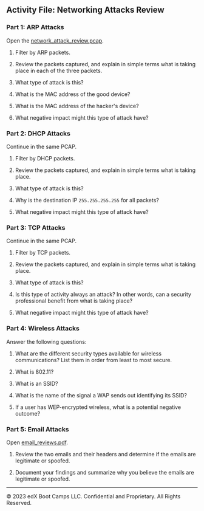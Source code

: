 ## Activity File: Networking Attacks Review 

### Part 1: ARP Attacks

Open the [network_attack_review.pcap](network_attack_review.pcap). 

1. Filter by ARP packets.

2. Review the packets captured, and explain in simple terms what is taking place in each of the three packets. 

3. What type of attack is this?

4. What is the MAC address of the good device?

5. What is the MAC address of the hacker's device?

6. What negative impact might this type of attack have?

### Part 2: DHCP Attacks

Continue in the same PCAP.

1. Filter by DHCP packets.

2. Review the packets captured, and explain in simple terms what is taking place. 

3. What type of attack is this?

4. Why is the destination IP `255.255.255.255` for all packets?

5. What negative impact might this type of attack have?

### Part 3: TCP Attacks  

Continue in the same PCAP.

1. Filter by TCP packets.

2. Review the packets captured, and explain in simple terms what is taking place.

3. What type of attack is this?

4. Is this type of activity always an attack? In other words, can a security professional benefit from what is taking place?

5. What negative impact might this type of attack have?

### Part 4: Wireless Attacks

Answer the following questions:   

1. What are the different security types available for wireless communications? List them in order from least to most secure.

2. What is 802.11?

3. What is an SSID?

4. What is the name of the signal a WAP sends out identifying its SSID?

5. If a user has WEP-encrypted wireless, what is a potential negative outcome?

### Part 5: Email Attacks  

Open [email_reviews.pdf](email_reviews.pdf).

1. Review the two emails and their headers and determine if the emails are legitimate or spoofed.

2. Document your findings and summarize why you believe the emails are legitimate or spoofed.

---
© 2023 edX Boot Camps LLC. Confidential and Proprietary. All Rights Reserved.